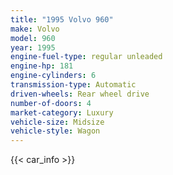 ```yaml
---
title: "1995 Volvo 960"
make: Volvo
model: 960
year: 1995
engine-fuel-type: regular unleaded
engine-hp: 181
engine-cylinders: 6
transmission-type: Automatic
driven-wheels: Rear wheel drive
number-of-doors: 4
market-category: Luxury
vehicle-size: Midsize
vehicle-style: Wagon
---
```


{{< car_info >}}
